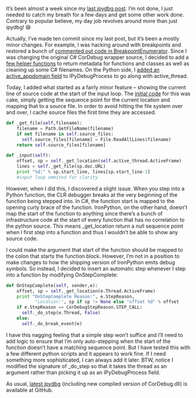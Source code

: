 It’s been almost a week since my [last ipydbg
post](http://devhawk.net/2009/03/13/Writing+An+IronPython+Debugger+Debugging+Just+My+Code.aspx).
I’m not done, I just needed to catch my breath for a few days and get
some other work done. Contrary to popular believe, my day job revolves
around more than just ipydbg!
:smile:

Actually, I’ve made ten commit since my last post, but it’s been a
mostly minor changes. For example, I was hacking around with breakpoints
and restored a bunch of [commented out code in
BreakpointEnumerator](http://github.com/devhawk/ipydbg/commit/4ca5f2af90b73950f85cadfed7f3ca07cb783bba).
Since I was changing the original C\# CorDebug wrapper source, I decided
to add a [few helper
functions](http://github.com/devhawk/ipydbg/commit/0b50760d522c71be78839d3c38bc9f3e2ee2a168)
to return metadata for functions and classes as well as cleaning up some
C\# filenames. On the Python side, I [added an active\_appdomain
field](http://github.com/devhawk/ipydbg/commit/0cc6f38db56f4b6cc35acc75f8a28aae070c615a)
to IPyDebugProcess to go along with active\_thread.

Today, I added what started as a fairly minor feature – showing the
current line of source code at the start of the input loop. The [initial
code](http://github.com/devhawk/ipydbg/commit/2e7681966be3aebbcfb7cefd6488d34fc62427cd)
for this was cake, simply getting the sequence point for the current
location and mapping that to a source file. In order to avoid hitting
the file system over and over, I cache source files the first time they
are accessed.

``` python
def _get_file(self,filename):
    filename = Path.GetFileName(filename)
    if not filename in self.source_files:
      self.source_files[filename] = File.ReadAllLines(filename)
    return self.source_files[filename]  

def _input(self):
    offset, sp = self._get_location(self.active_thread.ActiveFrame)
    lines = self._get_file(sp.doc.URL)
    print "%d:" % sp.start_line, lines[sp.start_line-1]
    #input loop ommited for clarity
```

However, when I did this, I discovered a slight issue. When you step
into a Python function, the CLR debugger breaks at the very beginning of
the function being stepped into. In C\#, the function start is mapped to
the opening curly brace of the function. IronPython, on the other hand,
doesn’t map the start of the function to anything since there’s a bunch
of infrastructure code at the start of every function that has no
correlation to the python source. This means \_get\_location return a
null sequence point when I first step into a function and thus I
wouldn’t be able to show any source code.

I could make the argument that start of the function should be mapped to
the colon that starts the function block. However, I’m not in a position
to make changes to how the shipping version of IronPython emits debug
symbols. So instead, I decided to insert an automatic step whenever I
step into a function by modifying OnStepComplete:

``` python
def OnStepComplete(self, sender,e):
    offset, sp = self._get_location(e.Thread.ActiveFrame)
    print "OnStepComplete Reason:", e.StepReason,
           "Location:", sp if sp != None else "offset %d" % offset
    if e.StepReason == CorDebugStepReason.STEP_CALL:
      self._do_step(e.Thread, False)
    else:
      self._do_break_event(e)
```

I have this nagging feeling that a simple step won’t suffice and I’ll
need to add logic to ensure that I’m only auto-stepping when the start
of the function doesn’t have a matching sequence point. But I have
tested this with a few different python scripts and it appears to work
fine. If I need something more sophisticated, I can always add it later.
BTW, notice I modified the signature of \_do\_step so that it takes the
thread as an argument rather than picking it up as an IPyDebugProcess
field.

As usual, [latest
ipydbg](http://github.com/devhawk/ipydbg/tree/2e7681966be3aebbcfb7cefd6488d34fc62427cd)
(including new compiled version of CorDebug.dll) is available at GitHub.


